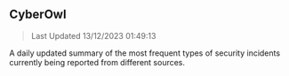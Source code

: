 ## CyberOwl 
> Last Updated 13/12/2023 01:49:13 


A daily updated summary of the most frequent types of security incidents currently being reported from different sources.

